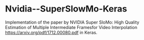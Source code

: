 # Nvidia--SuperSlowMo-Keras
Implementation of the paper by NVIDIA Super SloMo: High Quality Estimation of Multiple Intermediate Framesfor Video Interpolation 
https://arxiv.org/pdf/1712.00080.pdf in Keras.
